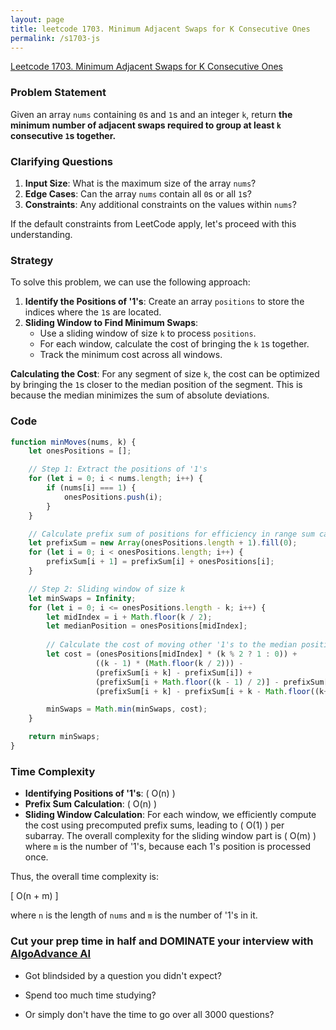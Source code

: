 ```yaml
---
layout: page
title: leetcode 1703. Minimum Adjacent Swaps for K Consecutive Ones
permalink: /s1703-js
---
```

[Leetcode 1703. Minimum Adjacent Swaps for K Consecutive Ones](https://algoadvance.github.io/algoadvance/l1703)
### Problem Statement

Given an array `nums` containing `0`s and `1`s and an integer `k`, return **the minimum number of adjacent swaps required to group **at least `k`** consecutive `1`s together.**

### Clarifying Questions

1. **Input Size**: What is the maximum size of the array `nums`?
2. **Edge Cases**: Can the array `nums` contain all `0`s or all `1`s?
3. **Constraints**: Any additional constraints on the values within `nums`?

If the default constraints from LeetCode apply, let's proceed with this understanding.

### Strategy

To solve this problem, we can use the following approach:

1. **Identify the Positions of '1's**: Create an array `positions` to store the indices where the `1`s are located.
2. **Sliding Window to Find Minimum Swaps**:
   - Use a sliding window of size `k` to process `positions`.
   - For each window, calculate the cost of bringing the `k` `1`s together.
   - Track the minimum cost across all windows.

**Calculating the Cost**:
For any segment of size `k`, the cost can be optimized by bringing the `1`s closer to the median position of the segment. This is because the median minimizes the sum of absolute deviations.

### Code

```javascript
function minMoves(nums, k) {
    let onesPositions = [];

    // Step 1: Extract the positions of '1's
    for (let i = 0; i < nums.length; i++) {
        if (nums[i] === 1) {
            onesPositions.push(i);
        }
    }

    // Calculate prefix sum of positions for efficiency in range sum calculations
    let prefixSum = new Array(onesPositions.length + 1).fill(0);
    for (let i = 0; i < onesPositions.length; i++) {
        prefixSum[i + 1] = prefixSum[i] + onesPositions[i];
    }

    // Step 2: Sliding window of size k
    let minSwaps = Infinity;
    for (let i = 0; i <= onesPositions.length - k; i++) {
        let midIndex = i + Math.floor(k / 2);
        let medianPosition = onesPositions[midIndex];
        
        // Calculate the cost of moving other '1's to the median position
        let cost = (onesPositions[midIndex] * (k % 2 ? 1 : 0)) +
                   ((k - 1) * (Math.floor(k / 2))) - 
                   (prefixSum[i + k] - prefixSum[i]) +
                   (prefixSum[i + Math.floor((k - 1) / 2)] - prefixSum[i]) -
                   (prefixSum[i + k] - prefixSum[i + k - Math.floor((k+1) / 2)]);

        minSwaps = Math.min(minSwaps, cost);
    }

    return minSwaps;
}
```

### Time Complexity

- **Identifying Positions of '1's**: \( O(n) \)
- **Prefix Sum Calculation**: \( O(n) \)
- **Sliding Window Calculation**: For each window, we efficiently compute the cost using precomputed prefix sums, leading to \( O(1) \) per subarray. The overall complexity for the sliding window part is \( O(m) \) where `m` is the number of '1's, because each 1's position is processed once.

Thus, the overall time complexity is:

\[ O(n + m) \]

where `n` is the length of `nums` and `m` is the number of '1's in it.


### Cut your prep time in half and DOMINATE your interview with [AlgoAdvance AI](https://algoAdvance.com)

- Got blindsided by a question you didn't expect?

- Spend too much time studying?

- Or simply don't have the time to go over all 3000 questions?

